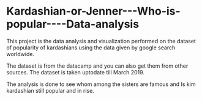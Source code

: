 # Kardashian-or-Jenner---Who-is-popular----Data-analysis
This project is the data analysis and visualization performed on the dataset of popularity of kardashians using the data given by google search worldwide.

The dataset is from the datacamp and you can also get them from other sources. The dataset is taken uptodate till March 2019. 

The analysis is done to see whom among the sisters are famous and Is kim kardashian still popular and in rise. 
